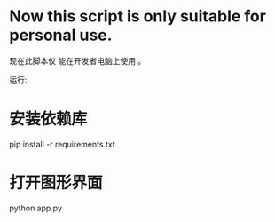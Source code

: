 # Now this script is only suitable for personal use.
现在此脚本仅 能在开发者电脑上使用 。

运行:
# 安装依赖库
pip install -r requirements.txt
# 打开图形界面
python app.py
